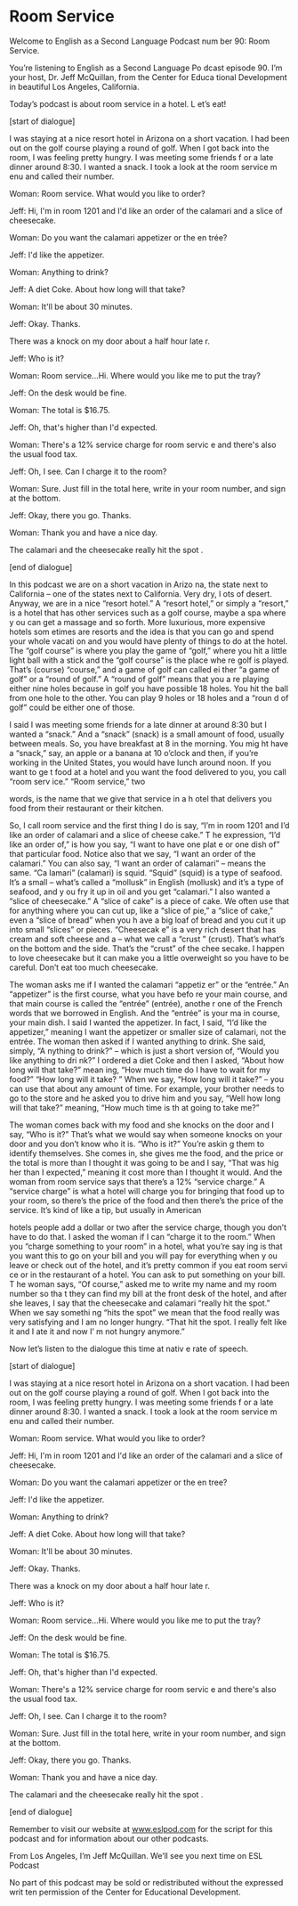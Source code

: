 # Room Service

Welcome to English as a Second Language Podcast num ber 90: Room Service.

You’re listening to English as a Second Language Po dcast episode 90. I’m your host, Dr. Jeff McQuillan, from the Center for Educa tional Development in beautiful Los Angeles, California.

Today’s podcast is about room service in a hotel. L et’s eat!

[start of dialogue]

I was staying at a nice resort hotel in Arizona on a short vacation. I had been out on the golf course playing a round of golf. When I got back into the room, I was feeling pretty hungry. I was meeting some friends f or a late dinner around 8:30. I wanted a snack. I took a look at the room service m enu and called their number.

Woman: Room service. What would you like to order?

Jeff: Hi, I'm in room 1201 and I'd like an order of  the calamari and a slice of cheesecake.

Woman: Do you want the calamari appetizer or the en trée?

Jeff: I'd like the appetizer.

Woman: Anything to drink?

Jeff: A diet Coke. About how long will that take?

Woman: It'll be about 30 minutes.

Jeff: Okay. Thanks.

There was a knock on my door about a half hour late r.

Jeff: Who is it?

Woman: Room service...Hi. Where would you like me to put the tray?

Jeff: On the desk would be fine.

Woman: The total is $16.75.

Jeff: Oh, that's higher than I'd expected.

Woman: There's a 12% service charge for room servic e and there's also the usual food tax.

Jeff: Oh, I see. Can I charge it to the room?

Woman: Sure. Just fill in the total here, write in your room number, and sign at the bottom.

Jeff: Okay, there you go. Thanks.

Woman: Thank you and have a nice day.

The calamari and the cheesecake really hit the spot .

[end of dialogue]

In this podcast we are on a short vacation in Arizo na, the state next to California – one of the states next to California. Very dry, l ots of desert. Anyway, we are in a nice “resort hotel.” A “resort hotel,” or simply a “resort,” is a hotel that has other services such as a golf course, maybe a spa where y ou can get a massage and so forth. More luxurious, more expensive hotels som etimes are resorts and the idea is that you can go and spend your whole vacati on and you would have plenty of things to do at the hotel. The “golf course” is where you play the game of “golf,”  where you hit a little light ball with a stick and the “golf course” is the place whe re golf is played. That’s (course) “course,” and a game of golf can called ei ther “a game of golf” or a “round of golf.” A “round of golf” means that you a re playing either nine holes because in golf you have possible 18 holes. You hit  the ball from one hole to the other. You can play 9 holes or 18 holes and a “roun d of golf” could be either one of those.

I said I was meeting some friends for a late dinner  at around 8:30 but I wanted a “snack.” And a “snack” (snack) is a small amount of  food, usually between meals. So, you have breakfast at 8 in the morning. You mig ht have a “snack,” say, an apple or a banana at 10 o’clock and then, if you’re  working in the United States, you would have lunch around noon. If you want to ge t food at a hotel and you want the food delivered to you, you call “room serv ice.” “Room service,” two

words, is the name that we give that service in a h otel that delivers you food from their restaurant or their kitchen.

So, I call room service and the first thing I do is  say, “I’m in room 1201 and I’d like an order of calamari and a slice of cheese cake.” T he expression, “I’d like an order of,” is how you say, “I want to have one plat e or one dish of” that particular food. Notice also that we say, “I want an order of the calamari.” You can also say, “I want an order of calamari” – means the same. “Ca lamari” (calamari) is squid. “Squid” (squid) is a type of seafood. It’s a small – what’s called a “mollusk” in English (mollusk) and it’s a type of seafood, and y ou fry it up in oil and you get “calamari.”  I also wanted a “slice of cheesecake.”  A “slice of cake” is a piece of cake. We often use that for anything where you can cut up, like a “slice of pie,” a “slice of cake,” even a “slice of bread” when you h ave a big loaf of bread and you cut it up into small “slices” or pieces. “Cheesecak e” is a very rich desert that has cream and soft cheese and a – what we call a “crust ” (crust). That’s what’s on the bottom and the side. That’s the “crust” of the chee secake. I happen to love cheesecake but it can make you a little overweight so you have to be careful. Don’t eat too much cheesecake.

The woman asks me if I wanted the calamari “appetiz er” or the “entrée.” An “appetizer” is the first course, what you have befo re your main course, and that main course is called the “entrée” (entrée), anothe r one of the French words that we borrowed in English. And the “entrée” is your ma in course, your main dish. I said I wanted the appetizer. In fact, I said, “I’d like the appetizer,” meaning I want the appetizer or smaller size of calamari, not the entrée. The woman then asked if I wanted anything to drink. She said, simply, “A nything to drink?” – which is just a short version of, “Would you like anything to dri nk?” I ordered a diet Coke and then I asked, “About how long will that take?” mean ing, “How much time do I have to wait for my food?”  “How long will it take? ” When we say, “How long will it take?” – you can use that about any amount of time.  For example, your brother needs to go to the store and he asked you to drive him and you say, “Well how long will that take?” meaning, “How much time is th at going to take me?”

The woman comes back with my food and she knocks on  the door and I say, “Who is it?” That’s what we would say when someone knocks on your door and you don’t know who it is. “Who is it?” You’re askin g them to identify themselves. She comes in, she gives me the food, and the price or the total is more than I thought it was going to be and I say, “That was hig her than I expected,” meaning it cost more than I thought it would. And the woman  from room service says that there’s a 12% “service charge.” A “service charge” is what a hotel will charge you for bringing that food up to your room, so there’s the price of the food and then there’s the price of the service. It’s kind of like  a tip, but usually in American

hotels people add a dollar or two after the service  charge, though you don’t have to do that. I asked the woman if I can “charge it to the room.” When you “charge something to your room” in a hotel, what you’re say ing is that you want this to go on your bill and you will pay for everything when y ou leave or check out of the hotel, and it’s pretty common if you eat room servi ce or in the restaurant of a hotel. You can ask to put something on your bill. T he woman says, “Of course,” asked me to write my name and my room number so tha t they can find my bill at the front desk of the hotel, and after she leaves, I say that the cheesecake and calamari “really hit the spot.” When we say somethi ng “hits the spot” we mean that the food really was very satisfying and I am no longer hungry. “That hit the spot. I really felt like it and I ate it and now I’ m not hungry anymore.”

Now let’s listen to the dialogue this time at nativ e rate of speech.

[start of dialogue]

I was staying at a nice resort hotel in Arizona on a short vacation. I had been out on the golf course playing a round of golf. When I got back into the room, I was feeling pretty hungry. I was meeting some friends f or a late dinner around 8:30. I wanted a snack. I took a look at the room service m enu and called their number.

Woman: Room service. What would you like to order?

Jeff: Hi, I'm in room 1201 and I'd like an order of  the calamari and a slice of cheesecake.

Woman: Do you want the calamari appetizer or the en tree?

Jeff: I'd like the appetizer.

Woman: Anything to drink?

Jeff: A diet Coke. About how long will that take?

Woman: It'll be about 30 minutes.

Jeff: Okay. Thanks.

There was a knock on my door about a half hour late r.

Jeff: Who is it?

Woman: Room service...Hi. Where would you like me to put the tray?

Jeff: On the desk would be fine.

Woman: The total is $16.75.

Jeff: Oh, that's higher than I'd expected.

Woman: There's a 12% service charge for room servic e and there's also the usual food tax.

Jeff: Oh, I see. Can I charge it to the room?

Woman: Sure. Just fill in the total here, write in your room number, and sign at the bottom.

Jeff: Okay, there you go. Thanks.

Woman: Thank you and have a nice day.

The calamari and the cheesecake really hit the spot .

[end of dialogue]

Remember to visit our website at www.eslpod.com for  the script for this podcast and  for information about our other podcasts.

From Los Angeles, I’m Jeff McQuillan. We’ll see you  next time on ESL Podcast

 No part of this podcast may be sold or redistributed without the expressed writ ten permission of the Center for Educational Development.

